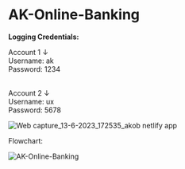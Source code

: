 # AK-Online-Banking
<p><b>Logging Credentials:</b></p>

Account 1 ↓
<br>
Username: ak
<br>
Password: 1234
<br>
<br>

Account 2 ↓
<br>
Username: ux
<br>
Password: 5678
<br>

![Web capture_13-6-2023_172535_akob netlify app](https://github.com/ArkaKarmoker/AK-Online-Banking/assets/91338507/b3ebca04-5a01-493b-9da9-877f672bda74)


Flowchart:

![AK-Online-Banking](https://user-images.githubusercontent.com/91338507/211031302-9f33005c-031b-4ff7-8753-aac26fb211ad.png)
